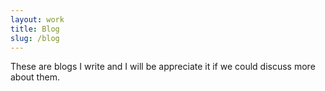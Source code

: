```yaml
---
layout: work
title: Blog
slug: /blog
---
```


These are blogs I write and I will be appreciate it if we could discuss more about them.
<br /> 
